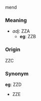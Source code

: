 mend
### Meaning
+ _adj_: ZZA
    + __eg__: ZZB

### Origin

ZZC

### Synonym

__eg__: ZZD

+ ZZE


